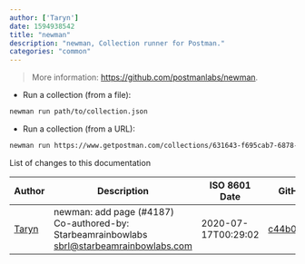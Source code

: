 ```yaml
---
author: ['Taryn']
date: 1594938542
title: "newman"
description: "newman, Collection runner for Postman."
categories: "common"
---
```

> More information: <https://github.com/postmanlabs/newman>.

- Run a collection (from a file):

```bash
newman run path/to/collection.json
```

- Run a collection (from a URL):

```bash
newman run https://www.getpostman.com/collections/631643-f695cab7-6878-eb55-7943-ad88e1ccfd65-JsLv
```
List of changes to this documentation


Author | Description | ISO 8601 Date | GitHub link
------|-----|-----|-----
[Taryn](mailto:Phrohdoh@users.noreply.github.com) | newman: add page (#4187) Co-authored-by: Starbeamrainbowlabs <sbrl@starbeamrainbowlabs.com> | 2020-07-17T00:29:02 | [c44b00008b39](https://github.com/tldr-pages/tldr/commit/c44b00008b393078fbb85b1754e80146a1af30ec)

